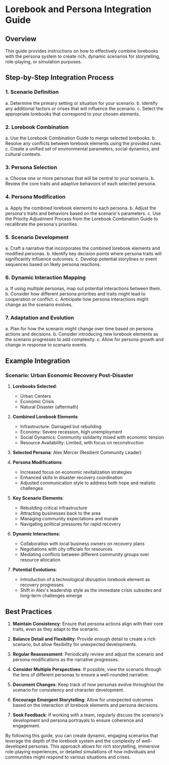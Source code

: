 # Lorebook and Persona Integration Guide

## Overview

This guide provides instructions on how to effectively combine lorebooks with the persona system to create rich, dynamic scenarios for storytelling, role-playing, or simulation purposes.

## Step-by-Step Integration Process

### 1. Scenario Definition

a. Determine the primary setting or situation for your scenario.
b. Identify any additional factors or crises that will influence the scenario.
c. Select the appropriate lorebooks that correspond to your chosen elements.

### 2. Lorebook Combination

a. Use the Lorebook Combination Guide to merge selected lorebooks.
b. Resolve any conflicts between lorebook elements using the provided rules.
c. Create a unified set of environmental parameters, social dynamics, and cultural contexts.

### 3. Persona Selection

a. Choose one or more personas that will be central to your scenario.
b. Review the core traits and adaptive behaviors of each selected persona.

### 4. Persona Modification

a. Apply the combined lorebook elements to each persona.
b. Adjust the persona's traits and behaviors based on the scenario's parameters.
c. Use the Priority Adjustment Process from the Lorebook Combination Guide to recalibrate the persona's priorities.

### 5. Scenario Development

a. Craft a narrative that incorporates the combined lorebook elements and modified personas.
b. Identify key decision points where persona traits will significantly influence outcomes.
c. Develop potential storylines or event sequences based on likely persona reactions.

### 6. Dynamic Interaction Mapping

a. If using multiple personas, map out potential interactions between them.
b. Consider how different persona priorities and traits might lead to cooperation or conflict.
c. Anticipate how persona interactions might change as the scenario evolves.

### 7. Adaptation and Evolution

a. Plan for how the scenario might change over time based on persona actions and decisions.
b. Consider introducing new lorebook elements as the scenario progresses to add complexity.
c. Allow for persona growth and change in response to scenario events.

## Example Integration

### Scenario: Urban Economic Recovery Post-Disaster

1. **Lorebooks Selected**:
   - Urban Centers
   - Economic Crisis
   - Natural Disaster (aftermath)

2. **Combined Lorebook Elements**:
   - Infrastructure: Damaged but rebuilding
   - Economy: Severe recession, high unemployment
   - Social Dynamics: Community solidarity mixed with economic tension
   - Resource Availability: Limited, with focus on reconstruction

3. **Selected Persona**: Alex Mercer (Resilient Community Leader)

4. **Persona Modifications**:
   - Increased focus on economic revitalization strategies
   - Enhanced skills in disaster recovery coordination
   - Adjusted communication style to address both hope and realistic challenges

5. **Key Scenario Elements**:
   - Rebuilding critical infrastructure
   - Attracting businesses back to the area
   - Managing community expectations and morale
   - Navigating political pressures for rapid recovery

6. **Dynamic Interactions**:
   - Collaboration with local business owners on recovery plans
   - Negotiations with city officials for resources
   - Mediating conflicts between different community groups over resource allocation

7. **Potential Evolutions**:
   - Introduction of a technological disruption lorebook element as recovery progresses
   - Shift in Alex's leadership style as the immediate crisis subsides and long-term challenges emerge

## Best Practices

1. **Maintain Consistency**: Ensure that persona actions align with their core traits, even as they adapt to the scenario.

2. **Balance Detail and Flexibility**: Provide enough detail to create a rich scenario, but allow flexibility for unexpected developments.

3. **Regular Reassessment**: Periodically review and adjust the scenario and persona modifications as the narrative progresses.

4. **Consider Multiple Perspectives**: If possible, view the scenario through the lens of different personas to ensure a well-rounded narrative.

5. **Document Changes**: Keep track of how personas evolve throughout the scenario for consistency and character development.

6. **Encourage Emergent Storytelling**: Allow for unexpected outcomes based on the interaction of lorebook elements and persona decisions.

7. **Seek Feedback**: If working with a team, regularly discuss the scenario's development and persona portrayals to ensure coherence and engagement.

By following this guide, you can create dynamic, engaging scenarios that leverage the depth of the lorebook system and the complexity of well-developed personas. This approach allows for rich storytelling, immersive role-playing experiences, or detailed simulations of how individuals and communities might respond to various situations and crises. 